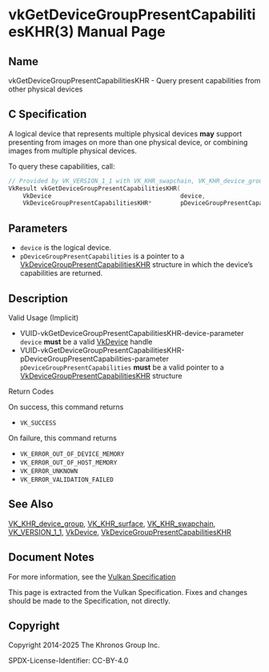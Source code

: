 # vkGetDeviceGroupPresentCapabilitiesKHR(3) Manual Page

## Name

vkGetDeviceGroupPresentCapabilitiesKHR - Query present capabilities from other physical devices



## [](#_c_specification)C Specification

A logical device that represents multiple physical devices **may** support presenting from images on more than one physical device, or combining images from multiple physical devices.

To query these capabilities, call:

```c++
// Provided by VK_VERSION_1_1 with VK_KHR_swapchain, VK_KHR_device_group with VK_KHR_surface
VkResult vkGetDeviceGroupPresentCapabilitiesKHR(
    VkDevice                                    device,
    VkDeviceGroupPresentCapabilitiesKHR*        pDeviceGroupPresentCapabilities);
```

## [](#_parameters)Parameters

- `device` is the logical device.
- `pDeviceGroupPresentCapabilities` is a pointer to a [VkDeviceGroupPresentCapabilitiesKHR](https://registry.khronos.org/vulkan/specs/latest/man/html/VkDeviceGroupPresentCapabilitiesKHR.html) structure in which the device’s capabilities are returned.

## [](#_description)Description

Valid Usage (Implicit)

- [](#VUID-vkGetDeviceGroupPresentCapabilitiesKHR-device-parameter)VUID-vkGetDeviceGroupPresentCapabilitiesKHR-device-parameter  
  `device` **must** be a valid [VkDevice](https://registry.khronos.org/vulkan/specs/latest/man/html/VkDevice.html) handle
- [](#VUID-vkGetDeviceGroupPresentCapabilitiesKHR-pDeviceGroupPresentCapabilities-parameter)VUID-vkGetDeviceGroupPresentCapabilitiesKHR-pDeviceGroupPresentCapabilities-parameter  
  `pDeviceGroupPresentCapabilities` **must** be a valid pointer to a [VkDeviceGroupPresentCapabilitiesKHR](https://registry.khronos.org/vulkan/specs/latest/man/html/VkDeviceGroupPresentCapabilitiesKHR.html) structure

Return Codes

On success, this command returns

- `VK_SUCCESS`

On failure, this command returns

- `VK_ERROR_OUT_OF_DEVICE_MEMORY`
- `VK_ERROR_OUT_OF_HOST_MEMORY`
- `VK_ERROR_UNKNOWN`
- `VK_ERROR_VALIDATION_FAILED`

## [](#_see_also)See Also

[VK\_KHR\_device\_group](https://registry.khronos.org/vulkan/specs/latest/man/html/VK_KHR_device_group.html), [VK\_KHR\_surface](https://registry.khronos.org/vulkan/specs/latest/man/html/VK_KHR_surface.html), [VK\_KHR\_swapchain](https://registry.khronos.org/vulkan/specs/latest/man/html/VK_KHR_swapchain.html), [VK\_VERSION\_1\_1](https://registry.khronos.org/vulkan/specs/latest/man/html/VK_VERSION_1_1.html), [VkDevice](https://registry.khronos.org/vulkan/specs/latest/man/html/VkDevice.html), [VkDeviceGroupPresentCapabilitiesKHR](https://registry.khronos.org/vulkan/specs/latest/man/html/VkDeviceGroupPresentCapabilitiesKHR.html)

## [](#_document_notes)Document Notes

For more information, see the [Vulkan Specification](https://registry.khronos.org/vulkan/specs/latest/html/vkspec.html#vkGetDeviceGroupPresentCapabilitiesKHR)

This page is extracted from the Vulkan Specification. Fixes and changes should be made to the Specification, not directly.

## [](#_copyright)Copyright

Copyright 2014-2025 The Khronos Group Inc.

SPDX-License-Identifier: CC-BY-4.0